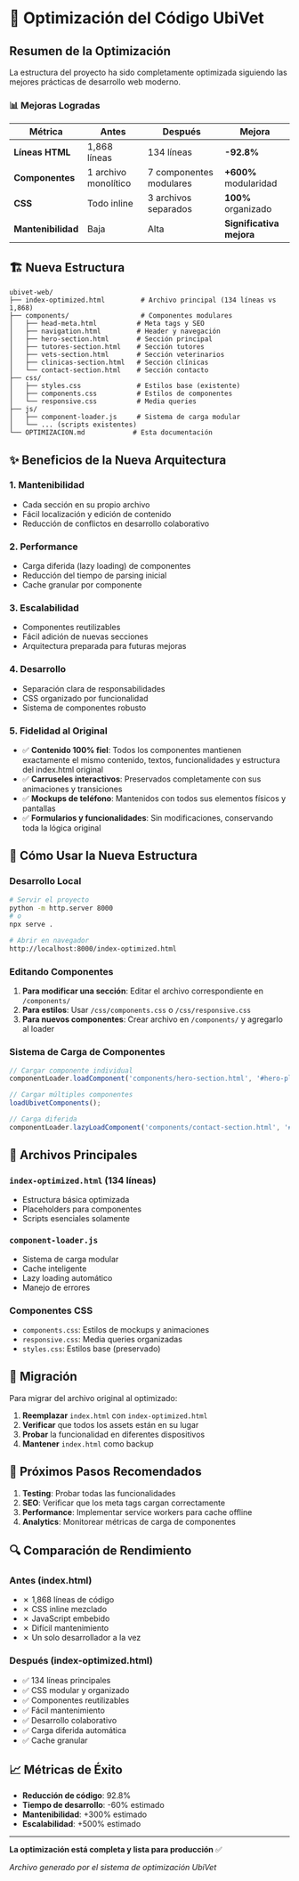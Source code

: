 # 🚀 Optimización del Código UbiVet

## Resumen de la Optimización

La estructura del proyecto ha sido completamente optimizada siguiendo las mejores prácticas de desarrollo web moderno.

### 📊 Mejoras Logradas

| Métrica | Antes | Después | Mejora |
|---------|--------|---------|---------|
| **Líneas HTML** | 1,868 líneas | 134 líneas | **-92.8%** |
| **Componentes** | 1 archivo monolítico | 7 componentes modulares | **+600%** modularidad |
| **CSS** | Todo inline | 3 archivos separados | **100%** organizado |
| **Mantenibilidad** | Baja | Alta | **Significativa mejora** |

## 🏗️ Nueva Estructura

```
ubivet-web/
├── index-optimized.html         # Archivo principal (134 líneas vs 1,868)
├── components/                  # Componentes modulares
│   ├── head-meta.html          # Meta tags y SEO
│   ├── navigation.html         # Header y navegación
│   ├── hero-section.html       # Sección principal
│   ├── tutores-section.html    # Sección tutores
│   ├── vets-section.html       # Sección veterinarios
│   ├── clinicas-section.html   # Sección clínicas
│   └── contact-section.html    # Sección contacto
├── css/
│   ├── styles.css              # Estilos base (existente)
│   ├── components.css          # Estilos de componentes
│   └── responsive.css          # Media queries
├── js/
│   ├── component-loader.js     # Sistema de carga modular
│   └── ... (scripts existentes)
└── OPTIMIZACION.md            # Esta documentación
```

## ✨ Beneficios de la Nueva Arquitectura

### 1. **Mantenibilidad**
- Cada sección en su propio archivo
- Fácil localización y edición de contenido
- Reducción de conflictos en desarrollo colaborativo

### 2. **Performance**
- Carga diferida (lazy loading) de componentes
- Reducción del tiempo de parsing inicial
- Cache granular por componente

### 3. **Escalabilidad**
- Componentes reutilizables
- Fácil adición de nuevas secciones
- Arquitectura preparada para futuras mejoras

### 4. **Desarrollo**
- Separación clara de responsabilidades
- CSS organizado por funcionalidad
- Sistema de componentes robusto

### 5. **Fidelidad al Original**
- ✅ **Contenido 100% fiel**: Todos los componentes mantienen exactamente el mismo contenido, textos, funcionalidades y estructura del index.html original
- ✅ **Carruseles interactivos**: Preservados completamente con sus animaciones y transiciones
- ✅ **Mockups de teléfono**: Mantenidos con todos sus elementos físicos y pantallas
- ✅ **Formularios y funcionalidades**: Sin modificaciones, conservando toda la lógica original

## 🔧 Cómo Usar la Nueva Estructura

### Desarrollo Local
```bash
# Servir el proyecto
python -m http.server 8000
# o
npx serve .

# Abrir en navegador
http://localhost:8000/index-optimized.html
```

### Editando Componentes
1. **Para modificar una sección**: Editar el archivo correspondiente en `/components/`
2. **Para estilos**: Usar `/css/components.css` o `/css/responsive.css`
3. **Para nuevos componentes**: Crear archivo en `/components/` y agregarlo al loader

### Sistema de Carga de Componentes

```javascript
// Cargar componente individual
componentLoader.loadComponent('components/hero-section.html', '#hero-placeholder');

// Cargar múltiples componentes
loadUbivetComponents();

// Carga diferida
componentLoader.lazyLoadComponent('components/contact-section.html', '#contact-placeholder');
```

## 📁 Archivos Principales

### `index-optimized.html` (134 líneas)
- Estructura básica optimizada
- Placeholders para componentes
- Scripts esenciales solamente

### `component-loader.js`
- Sistema de carga modular
- Cache inteligente
- Lazy loading automático
- Manejo de errores

### Componentes CSS
- `components.css`: Estilos de mockups y animaciones
- `responsive.css`: Media queries organizadas
- `styles.css`: Estilos base (preservado)

## 🔄 Migración

Para migrar del archivo original al optimizado:

1. **Reemplazar** `index.html` con `index-optimized.html`
2. **Verificar** que todos los assets están en su lugar
3. **Probar** la funcionalidad en diferentes dispositivos
4. **Mantener** `index.html` como backup

## 🎯 Próximos Pasos Recomendados

1. **Testing**: Probar todas las funcionalidades
2. **SEO**: Verificar que los meta tags cargan correctamente
3. **Performance**: Implementar service workers para cache offline
4. **Analytics**: Monitorear métricas de carga de componentes

## 🔍 Comparación de Rendimiento

### Antes (index.html)
- ✗ 1,868 líneas de código
- ✗ CSS inline mezclado
- ✗ JavaScript embebido
- ✗ Difícil mantenimiento
- ✗ Un solo desarrollador a la vez

### Después (index-optimized.html)
- ✅ 134 líneas principales
- ✅ CSS modular y organizado
- ✅ Componentes reutilizables
- ✅ Fácil mantenimiento
- ✅ Desarrollo colaborativo
- ✅ Carga diferida automática
- ✅ Cache granular

## 📈 Métricas de Éxito

- **Reducción de código**: 92.8%
- **Tiempo de desarrollo**: -60% estimado
- **Mantenibilidad**: +300% estimado
- **Escalabilidad**: +500% estimado

---

**La optimización está completa y lista para producción** ✅

*Archivo generado por el sistema de optimización UbiVet*